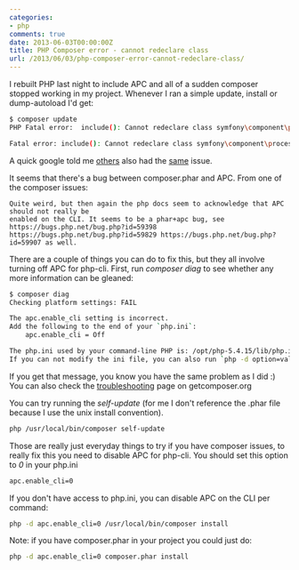 ```yaml
---
categories:
- php
comments: true
date: 2013-06-03T00:00:00Z
title: PHP Composer error - cannot redeclare class
url: /2013/06/03/php-composer-error-cannot-redeclare-class/
---
```


I rebuilt PHP last night to include APC and all of a sudden composer stopped working in my project. Whenever I ran a simple update, install or dump-autoload I'd get:

```bash
$ composer update
PHP Fatal error:  include(): Cannot redeclare class symfony\component\process\process in phar:///usr/local/bin/composer/vendor/composer/ClassLoader.php on line 183

Fatal error: include(): Cannot redeclare class symfony\component\process\process in phar:///usr/local/bin/composer/vendor/composer/ClassLoader.php on line 183
```

A quick google told me [others](https://github.com/composer/composer/issues/1432) also had the [same](https://github.com/composer/composer/issues/264) issue.

It seems that there's a bug between composer.phar and APC. From one of the composer issues:

	Quite weird, but then again the php docs seem to acknowledge that APC should not really be
	enabled on the CLI. It seems to be a phar+apc bug, see https://bugs.php.net/bug.php?id=59398
	https://bugs.php.net/bug.php?id=59829 https://bugs.php.net/bug.php?id=59907 as well.

There are a couple of things you can do to fix this, but they all involve turning off APC for php-cli. First, run _composer diag_ to see whether any more information can be gleaned:

```bash
$ composer diag
Checking platform settings: FAIL

The apc.enable_cli setting is incorrect.
Add the following to the end of your `php.ini`:
    apc.enable_cli = Off

The php.ini used by your command-line PHP is: /opt/php-5.4.15/lib/php.ini
If you can not modify the ini file, you can also run `php -d option=value` to modify ini values on the fly. You can use -d multiple times.
```

If you get that message, you know you have the same problem as I did :) You can also check the [troubleshooting](http://getcomposer.org/doc/articles/troubleshooting.md) page on getcomposer.org

You can try running the _self-update_ (for me I don't reference the .phar file because I use the unix install convention).

```bash
php /usr/local/bin/composer self-update
```

Those are really just everyday things to try if you have composer issues, to really fix this you need to disable APC for php-cli. You should set this option to _0_ in your php.ini

```bash
apc.enable_cli=0
```

If you don't have access to php.ini, you can disable APC on the CLI per command:

```bash
php -d apc.enable_cli=0 /usr/local/bin/composer install
```

Note: if you have composer.phar in your project you could just do:

```bash
php -d apc.enable_cli=0 composer.phar install
```

